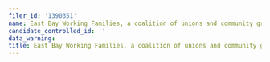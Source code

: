 ```yaml
---
filer_id: '1390351'
name: East Bay Working Families, a coalition of unions and community groups
candidate_controlled_id: ''
data_warning: 
title: East Bay Working Families, a coalition of unions and community groups
---
```

